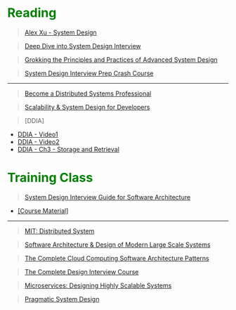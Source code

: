# <span style="color:Green"> Reading </span>

> [Alex Xu - System Design](https://bytebytego.com/courses/system-design-interview/foreword)

> [Deep Dive into System Design Interview](https://www.educative.io/path/deep-dive-into-system-design-interview)

> [Grokking the Principles and Practices of Advanced System Design](https://www.educative.io/courses/grokking-the-principles-and-practices-of-advanced-system-design)

> [System Design Interview Prep Crash Course](https://www.educative.io/courses/system-design-interview-prep-crash-course)

<hr>

> [Become a Distributed Systems Professional](https://www.educative.io/path/become-a-distributed-systems-professional)

> [Scalability & System Design for Developers](https://www.educative.io/path/scalability-system-design)

> [DDIA]

- [DDIA - Video1](https://www.youtube.com/playlist?list=PLLQIL8-pgJ92x-q-gU0SDwzdJrspzFjUL)
- [DDIA - Video2](https://www.youtube.com/watch?v=8Xd1Nf1APmc)
- [DDIA - Ch3 - Storage and Retrieval](https://www.youtube.com/watch?v=3sPtw_nEYZY&t=4s)

# <span style="color:Green"> Training Class </span>

> [System Design Interview Guide for Software Architecture](https://www.udemy.com/course/system-design-a-comprehensive-guide/learn/lecture/26965790#overview)

- [[Course Material]](https://completedesigninterviewcourse.com/system-design-interview/)

<hr>

> [MIT: Distributed System](https://www.youtube.com/watch?v=cQP8WApzIQQ&list=PLrw6a1wE39_tb2fErI4-WkMbsvGQk9_UB)

> [Software Architecture & Design of Modern Large Scale Systems](https://www.udemy.com/course/software-architecture-design-of-modern-large-scale-systems/learn/lecture/29230070?start=24#overview)

> [The Complete Cloud Computing Software Architecture Patterns](https://www.udemy.com/course/the-complete-cloud-computing-software-architecture-patterns/learn/lecture/30214306?start=0#overview)

> [The Complete Design Interview Course](https://www.udemy.com/course/the-complete-design-interview-course/learn/lecture/22949674?start=0#overview)

> [Microservices: Designing Highly Scalable Systems](https://www.udemy.com/course/introduction-to-microservices/learn/lecture/15301070?start=0#overview)

> [Pragmatic System Design](https://www.udemy.com/course/pragmatic-system-design/learn/lecture/23340674?start=0#overview)
